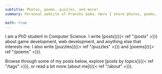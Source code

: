 ```yaml
---
subtitle: Photos, poems, puzzles, and more!
summary: Personal website of Pranshu Gaba. Here I share photos, poems, puzzles, and more!

math: true
---
```


I am a PhD student in Computer Science. I write [posts]({{< ref "/posts" >}}) about game development, web development, and anything else that interests me. I also write [puzzles]({{< ref "/puzzles" >}}) and [poems]({{< ref "/poems" >}}).

Browse through some of my posts below, explore [posts by topics]({{< ref "/tags" >}}), or read a bit more [about me]({{< ref "/about" >}}).